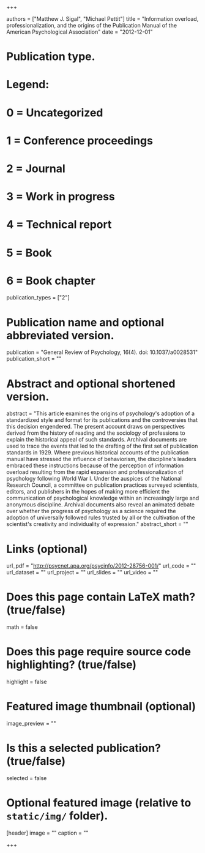 +++

authors = ["Matthew J. Sigal", "Michael Pettit"]
title = "Information overload, professionalization, and the origins of the Publication Manual of the American Psychological Association"
date = "2012-12-01"

# Publication type.
# Legend:
# 0 = Uncategorized
# 1 = Conference proceedings
# 2 = Journal
# 3 = Work in progress
# 4 = Technical report
# 5 = Book
# 6 = Book chapter
publication_types = ["2"]

# Publication name and optional abbreviated version.
publication = "General Review of Psychology, 16(4). doi: 10.1037/a0028531"
publication_short = ""

# Abstract and optional shortened version.
abstract = "This article examines the origins of psychology's adoption of a standardized style and format for its publications and the controversies that this decision engendered. The present account draws on perspectives derived from the history of reading and the sociology of professions to explain the historical appeal of such standards. Archival documents are used to trace the events that led to the drafting of the first set of publication standards in 1929. Where previous historical accounts of the publication manual have stressed the influence of behaviorism, the discipline's leaders embraced these instructions because of the perception of information overload resulting from the rapid expansion and professionalization of psychology following World War I. Under the auspices of the National Research Council, a committee on publication practices surveyed scientists, editors, and publishers in the hopes of making more efficient the communication of psychological knowledge within an increasingly large and anonymous discipline. Archival documents also reveal an animated debate over whether the progress of psychology as a science required the adoption of universally followed rules trusted by all or the cultivation of the scientist's creativity and individuality of expression."
abstract_short = ""

# Links (optional)
url_pdf = "http://psycnet.apa.org/psycinfo/2012-28756-001/"
url_code = ""
url_dataset = ""
url_project = ""
url_slides = ""
url_video = ""

# Does this page contain LaTeX math? (true/false)
math = false

# Does this page require source code highlighting? (true/false)
highlight = false

# Featured image thumbnail (optional)
image_preview = ""

# Is this a selected publication? (true/false)
selected = false

# Optional featured image (relative to `static/img/` folder).
[header]
image = ""
caption = ""

+++
